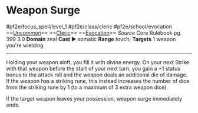 # Weapon Surge
#pf2e/focus_spell/level_1 #pf2e/class/cleric #pf2e/school/evocation 
==[Uncommon](rules/traits/uncommon.md)== ==[Cleric](rules/traits/cleric.md)== ==[Evocation](rules/traits/evocation.md)==
*Source* Core Rulebook pg. 399 3.0
**Domain** zeal
**Cast** ► somatic
**Range** touch; **Targets** 1 weapon you're wielding

---
Holding your weapon aloft, you fill it with divine energy. On your next Strike with that weapon before the start of your next turn, you gain a +1 status bonus to the attack roll and the weapon deals an additional die of damage. If the weapon has a striking rune, this instead increases the number of dice from the striking rune by 1 (to a maximum of 3 extra weapon dice).

If the target weapon leaves your possession, weapon surge immediately ends.